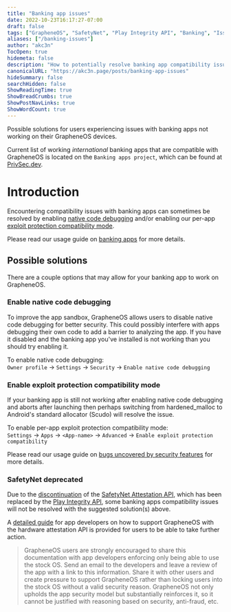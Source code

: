 ```yaml
---
title: "Banking app issues"
date: 2022-10-23T16:17:27-07:00
draft: false
tags: ["GrapheneOS", "SafetyNet", "Play Integrity API", "Banking", "Issues", "Solutions"]
aliases: ["/banking-issues"]
author: "akc3n"
TocOpen: true
hidemeta: false
description: "How to potentially resolve banking app compatibility issues"
canonicalURL: "https://akc3n.page/posts/banking-app-issues"
hideSummary: false
searchHidden: false
ShowReadingTime: true
ShowBreadCrumbs: true
ShowPostNavLinks: true
ShowWordCount: true
---
```


Possible solutions for users experiencing issues with banking apps not working on their GrapheneOS devices.

Current list of working _international_ banking apps that are compatible with GrapheneOS is located on the `Banking apps project`, which can be found at [PrivSec.dev](https://privsec.dev/banking).

# Introduction

Encountering compatibility issues with banking apps can sometimes be resolved by enabling [native code debugging](https://grapheneos.org/usage#:~:text=try%20enabling%20this%20again%20if%20you've%20disabled%20it%20) and/or enabling our per-app [exploit protection compatibility mode](https://grapheneos.org/usage#:~:text=can%20enable%20our-,exploit%20protection%20compatibility%20mode,-via%20Settings%20%E2%9E%94%20Apps).

Please read our usage guide on [banking apps](https://grapheneos.org/usage#banking-apps) for more details.

## Possible solutions

There are a couple options that may allow for your banking app to work on GrapheneOS.

### Enable native code debugging

To improve the app sandbox, GrapheneOS allows users to disable native code debugging for better security. This could possibly interfere with apps debugging their own code to add a barrier to analyzing the app. If you have it disabled and the banking app you've installed is not working than you should try enabling it. 

To enable native code debugging:  
`Owner profile` → `Settings` → `Security` → `Enable native code debugging`

### Enable exploit protection compatibility mode

If your banking app is still not working after enabling native code debugging and aborts after launching then perhaps switching from hardened_malloc to Android's standard allocator (Scudo) will resolve the issue.

To enable per-app exploit protection compatibility mode:  
`Settings` → `Apps` → `<App-name>` → `Advanced` → `Enable exploit protection compatibility`

Please read our usage guide on [bugs uncovered by security features](https://grapheneos.org/usage#bugs-uncovered-by-security-features) for more details.

### SafetyNet deprecated 

Due to the [discontinuation](https://developer.android.com/training/safetynet/deprecation-timeline) of the [SafetyNet Attestation API](https://developer.android.com/training/safetynet/attestation), which has been replaced by the [Play Integrity API](https://developer.android.com/google/play/integrity/overview), some banking apps compatibility issues will not be resolved with the suggested solution(s) above.

A [detailed guide](https://grapheneos.org/articles/attestation-compatibility-guide) for app developers on how to support GrapheneOS with the hardware attestation API is provided for users to be able to take further action.

> GrapheneOS users are strongly encouraged to share this documentation with app developers enforcing only being able to use the stock OS. Send an email to the developers and leave a review of the app with a link to this information. Share it with other users and create pressure to support GrapheneOS rather than locking users into the stock OS without a valid security reason. GrapheneOS not only upholds the app security model but substantially reinforces it, so it cannot be justified with reasoning based on security, anti-fraud, etc.

